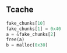 ## Tcache

```py
fake_chunks[10]
fake_chunks[1] = 0x40
a = &fake_chunks[2]
free(a)
b = malloc(0x30)
```



